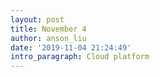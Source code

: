 ```yaml
---
layout: post
title: November 4
author: anson_liu
date: '2019-11-04 21:24:49'
intro_paragraph: Cloud platform
---
```


